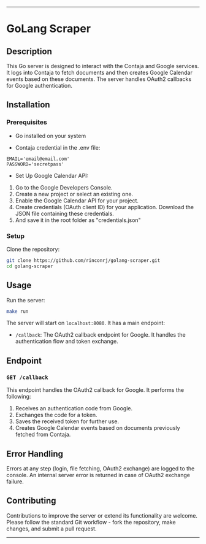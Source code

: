 ---

# GoLang Scraper

## Description
This Go server is designed to interact with the Contaja and Google services. It logs into Contaja to fetch documents and then creates Google Calendar events based on these documents. The server handles OAuth2 callbacks for Google authentication.

## Installation

### Prerequisites
- Go installed on your system

- Contaja credential in the .env file:
```
EMAIL='email@email.com'
PASSWORD='secretpass'
```

- Set Up Google Calendar API:

1. Go to the Google Developers Console.
2. Create a new project or select an existing one.
3. Enable the Google Calendar API for your project.
4. Create credentials (OAuth client ID) for your application. Download the JSON file containing these credentials.
5. And save it in the root folder as "credentials.json"

### Setup
Clone the repository:
```bash
git clone https://github.com/rinconrj/golang-scraper.git
cd golang-scraper
```

## Usage

Run the server:
```bash
make run
```
The server will start on `localhost:8080`. It has a main endpoint:

- `/callback`: The OAuth2 callback endpoint for Google. It handles the authentication flow and token exchange.

## Endpoint

### `GET /callback`
This endpoint handles the OAuth2 callback for Google. It performs the following:
1. Receives an authentication code from Google.
2. Exchanges the code for a token.
3. Saves the received token for further use.
4. Creates Google Calendar events based on documents previously fetched from Contaja.

## Error Handling
Errors at any step (login, file fetching, OAuth2 exchange) are logged to the console. An internal server error is returned in case of OAuth2 exchange failure.

## Contributing
Contributions to improve the server or extend its functionality are welcome. Please follow the standard Git workflow - fork the repository, make changes, and submit a pull request.

---